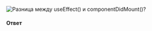 ![Разница между `useEffect()` и `componentDidMount()`?](https://youtu.be/xZLxdts7ZW4?t=754)

#### Ответ